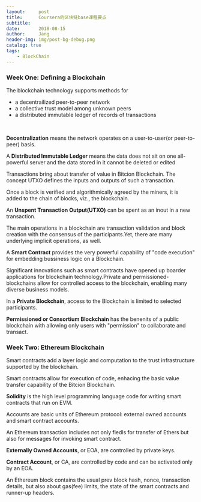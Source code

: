 ```yaml
---
layout:     post
title:      Coursera的区块链base课程要点
subtitle:   
date:       2018-08-15
author:     Jang
header-img: img/post-bg-debug.png
catalog: true
tags:
    - BlockChain
---
```


### Week One: Defining a Blockchain<br>
The blockchain technology supports methods for<br>
* a decentrailized peer-to-peer network
* a collective trust model among unknown peers
* a distributed immutable ledger of records of transactions
<br>

**Decentralization** means the network operates on a user-to-user(or peer-to-peer) basis.

A **Distributed Immutable Ledger** means the data does not sit on one all-powerful server and the data stored in it cannot be deleted or edited

Transactions bring about transfer of value in Bitcion Blockchain. The concept UTXO defines the inputs and outputs of such a transaction.

Once a block is verified and algorithmically agreed by the miners, it is added to the chain of blocks, viz., the blockchain.

An **Unspent Transaction Output(UTXO)** can be spent as an inout in a new transaction.

The main operations in a blockchain are transaction validation and block creation with the consensus of the participants.Yet, there are many underlying implicit operations, as well.

A **Smart Contract** provides the very powerful capability of "code execution" for embedding bussiness logic on a Blockchain.

Significant innovations such as smart contracts have opened up boarder applications for blockchain technology.Private and permissioned-blockchains allow for controlled access to the blockchain, enabling many diverse business models.

In a **Private Blockchain**, access to the Blockchain is limited to selected participants.

**Permissioned or Consortium Blockchain** has the benenits of a public blockchain with allowing only users with "permission" to collaborate and transact.

### Week Two: Ethereum Blockchain<br>
Smart contracts add a layer logic and computation to the trust infrastructure supported by the blockchain.

Smart contracts allow for execution of code, enhacing the basic value transfer capability of the Bitcion Blockchain.

**Solidity** is the high level programming language code for writing smart contracts that run on EVM.

Accounts are basic units of Ethereum protocol: external owned accounts and smart contract accounts.

An Ethereum transaction includes not only fiedls for transfer of Ethers but also for messages for invoking smart contract.

**Externally Owned Accounts**, or EOA, are controlled by private keys.

**Contract Account**, or CA, are controlled by code and can be activated only by an EOA.

An Ethereum block contains the usual prev block hash, nonce, transaction details, but also about gas(fee) limits, the state of the smart contracts and runner-up headers.
